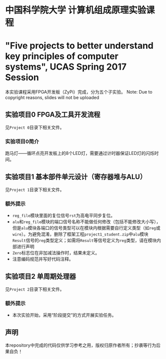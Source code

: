 # 中国科学院大学 计算机组成原理实验课程
# "Five projects to better understand key principles of computer systems", UCAS Spring 2017 Session
本实验课程采用FPGA开发板（ZyPi）完成，分为五个子实验。
Note: Due to copyright reasons, slides will not be uploaded

## 实验项目0 FPGA及工具开发流程
见`Project 0`目录下相关文件。
### 实验项目0简介
跑马灯——循环点亮开发板上的8个LED灯，需要通过计时器保证LED灯的闪烁时间。
## 实验项目1 基本部件单元设计（寄存器堆与ALU）
见`Project 1`目录下相关文件。
### 额外提示
 - `reg_file`模块里面的复位信号`rst`为高电平同步复位。
 - `alu`和`reg_file`模块的端口信号名称不能做任何修改（包括不能修改大小写），但是`alu`模块各端口的信号类型可以在模块内根据需要自行定义类型（如`reg`或`wire`）。为避免混淆，删除了框架工程`project1_student.zip`中`alu`模块`Result`信号的`reg`类型定义；如需将`Result`等信号定义为`reg`类型，请在模块内部进行声明
 - `Zero`标志位在非加减法操作时，结果未定义。
 - 注意编码规范并写好代码注释。
## 实验项目2 单周期处理器
见`Project 2`目录下相关文件。
### 额外提示
 - 本次实验开始，采用“阶段提交”的方式开展实验任务。

## 声明
本repository中完成的代码仅供学习参考之用，版权归原作者所有；抄袭等行为后果自负！
